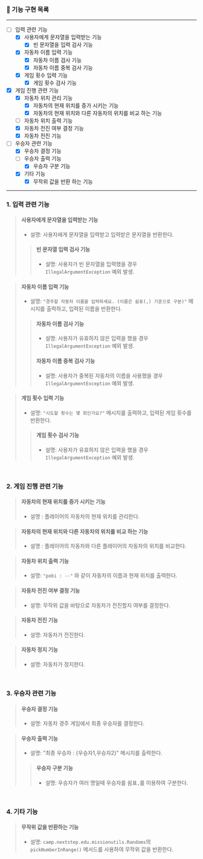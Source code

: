 ### 📃 기능 구현 목록
---

- [ ] 입력 관련 기능
    - [x] 사용자에게 문자열을 입력받는 기능
        - [x] 빈 문자열을 입력 검사 기능
    - [x] 자동차 이름 입력 기능
        - [x] 자동차 이름 검사 기능
        - [x] 자동차 이름 중복 검사 기능
    - [x] 게임 횟수 입력 기능
        - [x] 게임 횟수 검사 기능
- [x] 게임 진행 관련 기능
    - [x] 자동차 위치 관리 기능
        - [x] 자동차의 현재 위치를 증가 시키는 기능
        - [x] 자동차의 현재 위치와 다른 자동차의 위치를 비교 하는 기능
    - [ ] 자동차 위치 출력 기능
    - [x] 자동차 전진 여부 결정 기능
    - [x] 자동차 전진 기능
- [ ] 우승자 관련 기능
    - [x] 우승자 결정 기능
    - [ ] 우승자 출력 기능
        - [x] 우승자 구분 기능
    - [x] 기타 기능
        - [x] 무작위 값을 반환 하는 기능

---

### 1. 입력 관련 기능

> #### 사용자에게 문자열을 입력받는 기능
>  - 설명: 사용자에게 문자열을 입력받고 입력받은 문자열을 반환한다.
>> #### 빈 문자열 입력 검사 기능
>>  - 설명: 사용자가 빈 문자열을 입력했을 경우 `IllegalArgumentException` 예외 발생.

> #### 자동차 이름 입력 기능
>  - 설명: `"경주할 자동차 이름을 입력하세요. (이름은 쉼표(,) 기준으로 구분)"` 메시지를 출력하고, 입력된 이름을 반환한다.
>
>> #### 자동차 이름 검사 기능
>>  - 설명: 사용자가 유효하지 않은 입력을 했을 경우 `IllegalArgumentException` 예외 발생.
>>
>> #### 자동차 이름 중복 검사 기능
>>  - 설명: 사용자가 중복된 자동차의 이름을 사용했을 경우 `IllegalArgumentException` 예외 발생.

> #### 게임 횟수 입력 기능
>  - 설명: `"시도할 횟수는 몇 회인가요?"` 메시지를 출력하고, 입력된 게임 횟수를 반환한다.
>
>> #### 게임 횟수 검사 기능
>>    - 설명: 사용자가 유효하지 않은 입력을 했을 경우 `IllegalArgumentException` 예외 발생.

<br>

### 2. 게임 진행 관련 기능

> #### 자동차의 현재 위치를 증가 시키는 기능
>   - 설명 : 플레이어의 자동차의 현재 위치를 관리한다.

> #### 자동차의 현재 위치와 다른 자동차의 위치를 비교 하는 기능
>   - 설명 : 플레이어의 자동차와 다른 플레이어의 자동차의 위치를 비교한다.

> #### 자동차 위치 출력 기능
>  - 설명: `"pobi : --"` 와 같이 자동차의 이름과 현재 위치를 출력한다.

> #### 자동차 전진 여부 결정 기능
>  - 설명: 무작위 값을 바탕으로 자동차가 전진할지 여부를 결정한다.

> #### 자동차 전진 기능
>  - 설명: 자동차가 전진한다.

> #### 자동차 정지 기능
>  - 설명: 자동차가 정지한다.


<br>

### 3. 우승자 관련 기능

> #### 우승자 결정 기능
>  - 설명: 자동차 경주 게임에서 최종 우승자를 결정한다.

> #### 우승자 출력 기능
>  - 설명: "최종 우승자 : {우승자1,우승자2}" 메시지를 출력한다.
>> #### 우승자 구분 기능
>>    - 설명: 우승자가 여러 명일때 우승자를 쉼표`,`를 이용하여 구분한다.

<br>

### 4. 기타 기능

> #### 무작위 값을 반환하는 기능
>  - 설명: `camp.nextstep.edu.missionutils.Randoms`의 `pickNumberInRange()` 메서드를 사용하여 무작위 값을 반환한다.
